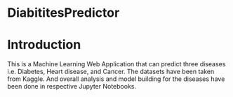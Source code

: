 # DiabititesPredictor
# Introduction
This is a Machine Learning Web Application that can predict three diseases i.e. Diabetes, Heart disease, and Cancer. The datasets have been taken from Kaggle. And overall analysis and model building for the diseases have been done in respective Jupyter Notebooks.
